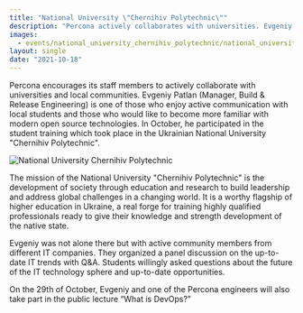 ```yaml
---
title: "National University \"Chernihiv Polytechnic\""
description: "Percona actively collaborates with universities. Evgeniy Patlan participated in the student training the Ukrainian National University \"Chernihiv Polytechnic\" with other IT companies and talked to students about open source technologies."
images:
  - events/national_university_chernihiv_polytechnic/national_university_chernihiv_polytechnic_1.jpg
layout: single
date: "2021-10-18"
---
```


Percona encourages its staff members to actively collaborate with universities and local communities. Evgeniy Patlan (Manager, Build & Release Engineering) is one of those who enjoy active communication with local students and those who would like to become more familiar with modern open source technologies. In October, he participated in the student training which took place in the Ukrainian National University "Chernihiv Polytechnic". 

![National University Chernihiv Polytechnic](/events/national_university_chernihiv_polytechnic/national_university_chernihiv_polytechnic-COLLAGE.jpg)

The mission of the National University "Chernihiv Polytechnic" is the development of society through education and research to build leadership and address global challenges in a changing world. It is a worthy flagship of higher education in Ukraine, a real forge for training highly qualified professionals ready to give their knowledge and strength development of the native state.

Evgeniy was not alone there but with active community members from different IT companies. They organized a panel discussion on the up-to-date IT trends with Q&A. Students willingly asked questions about the future of the IT technology sphere and up-to-date opportunities.

On the 29th of October, Evgeniy and one of the Percona engineers will also take part in the public lecture “What is DevOps?"


